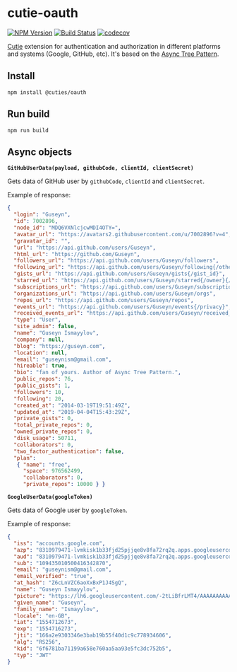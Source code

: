 # cutie-oauth

[![NPM Version](https://img.shields.io/npm/v/@cuties/oauth.svg)](https://npmjs.org/package/@cuties/oauth)
[![Build Status](https://travis-ci.org/Guseyn/cutie-oauth.svg?branch=master)](https://travis-ci.org/Guseyn/cutie-oauth)
[![codecov](https://codecov.io/gh/Guseyn/cutie-oauth/branch/master/graph/badge.svg)](https://codecov.io/gh/Guseyn/cutie-oauth)

[Cutie](https://github.com/Guseyn/cutie) extension for authentication and authorization in different platforms and systems (Google, GitHub, etc). It's based on the [Async Tree Pattern](https://github.com/Guseyn/async-tree-patern/blob/master/Async_Tree_Patern.pdf).

## Install

`npm install @cuties/oauth`

## Run build

`npm run build`

## Async objects

**`GitHubUserData(payload, githubCode, clientId, clientSecret)`**

Gets data of GitHub user by `githubCode`, `clientId` and `clientSecret`.

Example of response:

```json
{ 
  "login": "Guseyn",
  "id": 7002896,
  "node_id": "MDQ6VXNlcjcwMDI4OTY=",
  "avatar_url": "https://avatars2.githubusercontent.com/u/7002896?v=4",
  "gravatar_id": "",
  "url": "https://api.github.com/users/Guseyn",
  "html_url": "https://github.com/Guseyn",
  "followers_url": "https://api.github.com/users/Guseyn/followers",
  "following_url": "https://api.github.com/users/Guseyn/following{/other_user}",
  "gists_url": "https://api.github.com/users/Guseyn/gists{/gist_id}",
  "starred_url": "https://api.github.com/users/Guseyn/starred{/owner}{/repo}",
  "subscriptions_url": "https://api.github.com/users/Guseyn/subscriptions",
  "organizations_url": "https://api.github.com/users/Guseyn/orgs",
  "repos_url": "https://api.github.com/users/Guseyn/repos",
  "events_url": "https://api.github.com/users/Guseyn/events{/privacy}",
  "received_events_url": "https://api.github.com/users/Guseyn/received_events",
  "type": "User",
  "site_admin": false,
  "name": "Guseyn Ismayylov",
  "company": null,
  "blog": "https://guseyn.com",
  "location": null,
  "email": "guseynism@gmail.com",
  "hireable": true,
  "bio": "fan of yours. Author of Async Tree Pattern.",
  "public_repos": 76,
  "public_gists": 1,
  "followers": 10,
  "following": 20,
  "created_at": "2014-03-19T19:51:49Z",
  "updated_at": "2019-04-04T15:43:29Z",
  "private_gists": 0,
  "total_private_repos": 0,
  "owned_private_repos": 0,
  "disk_usage": 50711,
  "collaborators": 0,
  "two_factor_authentication": false,
  "plan":
   { "name": "free",
     "space": 976562499,
     "collaborators": 0,
     "private_repos": 10000 } }
```

**`GoogleUserData(googleToken)`**

Gets data of Google user by `googleToken`.

Example of response:

```json
{ 
  "iss": "accounts.google.com",
  "azp": "8310979471-lvmkisk1b33fjd25pjjqe8v8fa72rq2q.apps.googleusercontent.com",
  "aud": "8310979471-lvmkisk1b33fjd25pjjqe8v8fa72rq2q.apps.googleusercontent.com",
  "sub": "109435010500416342870",
  "email": "guseynism@gmail.com",
  "email_verified": "true",
  "at_hash": "Z6cLnVZC6aoXxBxP1J4SgQ",
  "name": "Guseyn Ismayylov",
  "picture": "https://lh6.googleusercontent.com/-2tLiBfrLMT4/AAAAAAAAAAI/AAAAAAAAAy0/5hcq1rASuoQ/s96-c/photo.jpg",
  "given_name": "Guseyn",
  "family_name": "Ismayylov",
  "locale": "en-GB",
  "iat": "1554712673",
  "exp": "1554716273",
  "jti": "166a2e9303346e3bab19b55f40d1c9c778934606",
  "alg": "RS256",
  "kid": "6f6781ba71199a658e760aa5aa93e5fc3dc752b5",
  "typ": "JWT"
}
```
